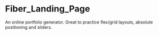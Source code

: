 # Fiber_Landing_Page
An online portfolio generator. Great to practice flex/grid layouts, absolute positioning and sliders.
